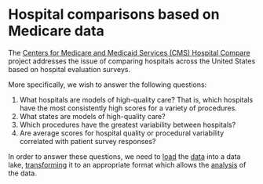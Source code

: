 # Hospital comparisons based on Medicare data

The [Centers for Medicare and Medicaid Services (CMS) Hospital Compare]() project addresses the issue of comparing hospitals across the United 
States based on hospital evaluation surveys.

More specifically, we wish to answer the following questions:

1. What hospitals are models of high-quality care? That is, which hospitals have the most consistently high scores for a variety of procedures.
2. What states are models of high-quality care?
3. Which procedures have the greatest variability between hospitals?
4. Are average scores for hospital quality or procedural variability correlated with patient survey responses?

In order to answer these questions, we need to [load](https://github.com/adamlenart/MIDS-w205/tree/MIDS-w205/exercise_1/loading_and_modelling) the [data](https://data.medicare.gov/data/hospital-compare) into a data lake,
[transforming](https://github.com/adamlenart/MIDS-w205/tree/MIDS-w205/exercise_1/transforming) it to an appropriate format which allows the [analysis](https://github.com/adamlenart/MIDS-w205/tree/MIDS-w205/exercise_1/investigations) of the data.
